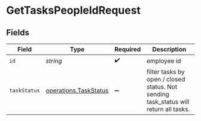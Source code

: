 # GetTasksPeopleIdRequest


## Fields

| Field                                                                                | Type                                                                                 | Required                                                                             | Description                                                                          |
| ------------------------------------------------------------------------------------ | ------------------------------------------------------------------------------------ | ------------------------------------------------------------------------------------ | ------------------------------------------------------------------------------------ |
| `id`                                                                                 | *string*                                                                             | :heavy_check_mark:                                                                   | employee id                                                                          |
| `taskStatus`                                                                         | [operations.TaskStatus](../../../sdk/models/operations/taskstatus.md)                | :heavy_minus_sign:                                                                   | filter tasks by open / closed status. Not sending task_status will return all tasks. |
